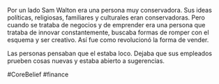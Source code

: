 Por un lado Sam Walton era una persona muy conservadora. Sus ideas políticas, religiosas, familiares y culturales eran conservadoras. Pero cuando se trataba de negocios y de emprender era una persona que trataba de innovar constantemente, buscaba formas de romper con el esquema y ser creativo. Así fue como revolucionó la forma de vender.



Las personas pensaban que el estaba loco. Dejaba que sus empleados prueben cosas nuevas y estaba abierto a sugerencias.

#CoreBelief #finance 